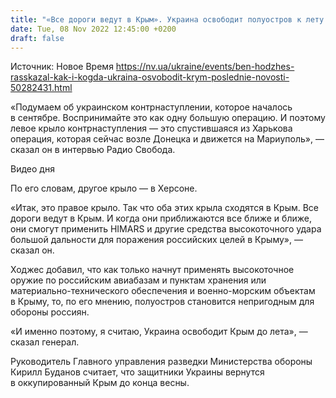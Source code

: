 ```yaml
---
title: "«Все дороги ведут в Крым». Украина освободит полуостров к лету 2023 года — генерал Ходжес"
date: Tue, 08 Nov 2022 12:45:00 +0200
draft: false
---
```

Источник: Новое Время https://nv.ua/ukraine/events/ben-hodzhes-rasskazal-kak-i-kogda-ukraina-osvobodit-krym-poslednie-novosti-50282431.html


«Подумаем об украинском контрнаступлении, которое началось в сентябре. Воспринимайте это как одну большую операцию. И поэтому левое крыло контрнаступления — это спустившаяся из Харькова операция, которая сейчас возле Донецка и движется на Мариуполь», — сказал он в интервью Радио Свобода.

 Видео дня   

По его словам, другое крыло — в Херсоне.

«Итак, это правое крыло. Так что оба этих крыла сходятся в Крым. Все дороги ведут в Крым. И когда они приближаются все ближе и ближе, они смогут применить HIMARS и другие средства высокоточного удара большой дальности для поражения российских целей в Крыму», — сказал он.

Ходжес добавил, что как только начнут применять высокоточное оружие по российским авиабазам и пунктам хранения или материально-технического обеспечения и военно-морским объектам в Крыму, то, по его мнению, полуостров становится непригодным для обороны россиян.

«И именно поэтому, я считаю, Украина освободит Крым до лета», — сказал генерал.

Руководитель Главного управления разведки Министерства обороны Кирилл Буданов считает, что защитники Украины вернутся в оккупированный Крым до конца весны.
